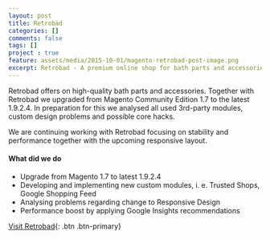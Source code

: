 ```yaml
---
layout: post
title: Retrobad
categories: []
comments: false
tags: []
project : true
feature: assets/media/2015-10-01/magento-retrobad-post-image.png
excerpt: Retrobad - A premium online shop for bath parts and accessories, based on Magento
---
```


Retrobad offers on high-quality bath parts and accessories. Together with Retrobad we upgraded from Magento Community Edition 1.7 to the latest 1.9.2.4. In preparation for this we analysed all used 3rd-party modules, custom design problems and possible core hacks.

We are continuing working with Retrobad focusing on stability and performance together with the upcoming responsive layout.

#### What did we do

- Upgrade from Magento 1.7 to latest 1.9.2.4
- Developing and implementing new custom modules, i. e. Trusted Shops, Google Shopping Feed
- Analysing problems regarding change to Responsive Design
- Performance boost by applying Google Insights recommendations

[Visit Retrobad](https://retrobad-shop.de){: .btn .btn-primary}